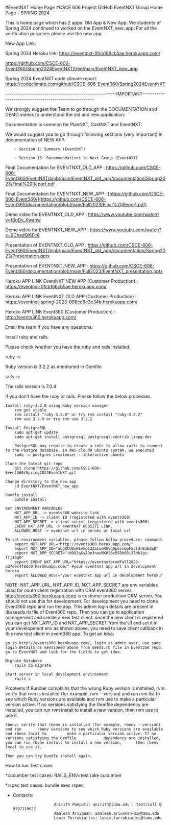 #EventNXT Home Page
#CSCE 606 Project GitHub EventNXT Group Home Page - SPRING 2024

This is home page which has 2 apps: Old App & New App.
We students of Spring 2024 continued to worked on the EventNXT_new_app. For all the verification purposes please use the new app.

New App Link:

Spring 2024 Heroku link: https://eventnxt-0fcb166cb5ae.herokuapp.com/


https://github.com/CSCE-606-Event360/Spring2024EventNXT/tree/main/EventNXT_new_app


Spring 2024 EventNXT code climate report: https://codeclimate.com/github/CSCE-606-Event360/Spring2024EventNXT

------------------------------------------------------IMPORTANT------------------------------------------------------

We strongly suggest the Team to go through the DOCUMENTATION and DEMO videos to understand the old and new application:

Documentation is common for PlanNXT, CastNXT and EventNXT:

We would suggest you to go through following sections (very important) in documentation of NEW APP:

        - Section 1: Summary (EventNXT)
        
        - Section 15: Recommendations to Next Group (EventNXT)
        

Final Documentation for EVENTNXT_OLD_APP : https://github.com/CSCE-606-Event360/EventNXT/blob/main/EventNXT_old_app/documentation/Spring2023/Final%20Report.pdf

Final Documentation for EVENTNXT_NEW_APP : [https://github.com/CSCE-606-Event360/](https://github.com/CSCE-606-Event360/documentation/blob/main/Fall2023/Final%20Report.pdf)

Demo video for EVENTNXT_OLD_APP : https://www.youtube.com/watch?v=f8gDy_Xwahw

Demo video for EVENTNXT_NEW_APP : https://www.youtube.com/watch?v=9ChadQl6Fc8

Presentation of EVENTNXT_OLD_APP : https://github.com/CSCE-606-Event360/EventNXT/blob/main/EventNXT_old_app/documentation/Spring2023/Presentation.pptx

Presentation of EVENTNXT_NEW_APP : https://github.com/CSCE-606-Event360/documentation/blob/main/Fall2023/EventNXT_presentation.pptx

Heroku APP LINK EventNXT NEW APP (Customer Production) : https://eventnxt-0fcb166cb5ae.herokuapp.com/

Heroku APP LINK EventNXT OLD APP (Customer Production) : https://eventnxt-spring-2023-098cc6e3c34b.herokuapp.com/

Heroku APP LINK Event360 (Customer Production) : http://events360.herokuapp.com/

Email the team if you have any questions:

Install ruby and rails

Please check whether you have the ruby and rails installed.

ruby -v

Ruby version is 3.2.2 as mentioned in Gemfile

rails -v

The rails version is 7.0.4

If you don't have the ruby or rails. Please follow the below processes.

    Install ruby-3.2.0 using Ruby version manager
        rvm get stable
        rvm install "ruby-3.2.0" or try rvm install "ruby-3.2.2"
        rvm use 3.2.0 or try rvm use 3.2.2

    Install PostgreSQL
        sudo apt-get update
        sudo apt-get install postgresql postgresql-contrib libpq-dev
        
        PostgreSQL may require to create a role to allow rails to connect to the Postgre database. In AWS cloud9 ubuntu system, we executed 
        sudo -u postgres createuser --interactive ubuntu

    Clone the latest git repo
        git clone https://github.com/CSCE-606-Event360/Spring2024EventNXT.git

    Change directory to the new app
        cd EventNXT/EventNXT_new_app

    Bundle install
        bundle install

    Set ENVIRONMENT VARIABLES
        NXT_APP_URL -> events360 website link
        NXT_APP_ID -> client ID (registered with events360)
        NXT_APP_SECRET -> client secret (registered with events360)
        EVENT_NXT_APP_URL -> eventNXT WEBSITE LINK.
        ALLOWED_HOST -> eventnxt url in heroku or local url

    To set environment variables, please follow below procedure: command:
        export NXT_APP_URL="http://events360.herokuapp.com/"
        export NXT_APP_ID="aCgXCUDxHSvkp12ZaLweRSVq0pmznGpFasldrE3EZpQ"
        export NXT_APP_SECRET="iN9O2qGyA9n3nauMXOl6x5SDh08i27Nb1gs-fIjI6g0"
        export EVENT_NXT_APP_URL="https://eventnxtprodfall2023-a37dec4f8dd9.herokuapp.com/" #your eventnxt app url in development heroku
        export ALLOWED_HOST="your eventnxt app url in development heroku"

NOTE: NXT_APP_URL, NXT_APP_ID, NXT_APP_SECRET are env variables used for oauth client registration with CRM event360 server. http://events360.herokuapp.com/ is customer production CRM server. You should not use this for development. For development you need to clone Event360 repo and run the app. This admin login details are present in db/seeds.rb file of Event360 repo. Then you can go to application management and create a new test client. once the new client is registered you can get NXT_APP_ID and NXT_APP_SECRET from the UI and set it in your development env as shown above. you need to save client callback in this new test client in event360 app. To get an Idea:

    go to http://events360.herokuapp.com/, login as admin user, use same login details as mentioned above from seeds.rb file in Event360 repo.
    go to EventNXT and look for the fields to get idea.

    Migrate Database
        rails db:migrate

    Start server in local development environment
        rails s

Problems
If Bundler complains that the wrong Ruby version is installed,
    rvm: verify that rvm is installed (for example, rvm --version) and run rvm         list to see which Ruby versions are available and rvm use to make a particular     version active. If no versions satisfying the Gemfile dependency are               installed, you can run rvm install to install a new version, then rvm use to       use it.

    rbenv: verify that rbenv is installed (for example, rbenv --version) and run       rbenv versions to see which Ruby versions are available and rbenv local to         make a particular version active. If no versions satisfying the Gemfile            dependency are installed, you can run rbenv install to install a new version,      then rbenv local to use it.

    Then you can try bundle install again.

How to run Test cases

*cucumber test cases:
    RAILS_ENV=test rake cucumber

*rspec test cases:
    bundle exec rspec


    
- Contacts:
                
                        Anirith Pampati: anirith@tamu.edu | text/call @ 9797210622
                        Amalesh Arivanan: amalesh.arivanan-22@tamu.edu
                        Louis Turrubiartes: louis.turrubiartes@tamu.edu  



